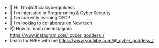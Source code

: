 - 👋 Hi, I’m @officialcybergoddess
- 👀 I’m interested in Programming & Cyber Security
- 🌱 I’m currently learning OSCP
- 💞️ I’m looking to collaborate on New tech
- 📫 How to reach me instagram https://www.instagram.com/_cyber_goddess_/
- Learn for FREE with me https://www.youtube.com/@_cyber_goddess_/
 
